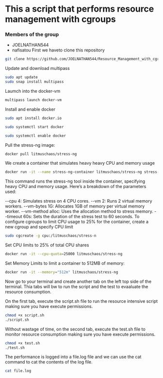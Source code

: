 # This a script that performs resource management with cgroups

### Members of the group
- JOELNATHAN544
- nafisatou
First we haveto clone this repository
```sh
git clone https://github.com/JOELNATHAN544/Resource_Management_with_cgroups.git
```
Update and download multipass   
```sh
sudo apt update
sudo snap install multipass
```
Laumch into the docker-vm
```sh
multipass launch docker-vm
```
Install and enable docker 
```sh
sudo apt install docker.io
```
```sh
sudo systemctl start docker
```
```sh
sudo systemctl enable docker
```
Pull the stress-ng image:
```sh
docker pull litmuschaos/stress-ng
  ```
We create a container that simulates heavy heavy CPU and memory usage 
```sh
docker run -it --name stress-ng-container litmuschaos/stress-ng stress-ng --cpu 4 --vm 2 --vm-bytes 1G --vm-method alloc --timeout 60s
```
This command runs the stress-ng tool inside the container, specifying heavy CPU and memory usage. Here’s a breakdown of the parameters used:

--cpu 4: Simulates stress on 4 CPU cores.
--vm 2: Runs 2 virtual memory workers.
--vm-bytes 1G: Allocates 1GB of memory per virtual memory worker.
--vm-method alloc: Uses the allocation method to stress memory.
--timeout 60s: Sets the duration of the stress test to 60 seconds.
To configure cgroups to limit CPU usage to 25% for the container, create a new cgroup and specify CPU limit
```sh
sudo cgcreate -g cpu:/litmuschaos/stress-n
```
Set CPU limits to 25% of total CPU shares
```sh
docker run -it --cpu-quota=25000 litmuschaos/stress-ng
```
Set Memory Limits to limit a container to 512MB of memory:
```sh
docker run -it --memory="512m" litmuschaos/stress-ng
```
Now go to your terminal and create another tab on the left top side of the terminal.
Thia tabs will bw to run the script and the test to evaaluate the resource consumption.

On the first tab, execute the script.sh file to run the resource intensive script making sure you have execute permissions.
```sh
chmod +x script.sh
./script.sh
```
Without wastage of time, on the second tab, execute the test.sh file to monitor resource consumption making sure you have execute permissions.
```sh
chmod +x test.sh
./test.sh
```
The performance is logged into a file.log file and we can use the cat command to cat the contents of the log file.
```sh
cat file.log
```
